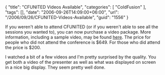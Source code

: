 {
	"title": "CFUNITED Videos Available",
	"categories": [
		"ColdFusion"
	],
	"tags": [],
	"date": "2006-09-26T14:09:00+06:00",
	"url": "/2006/09/26/CFUNITED-Videos-Available",
	"guid": "1556"
}

If you weren't able to attend CFUNITED (or if you weren't able to see all the sessions you wanted to), you can now purchase a video package. More information, including a sample video, may be found <a href="http://www.cfunited.com/video_recordings.cfm">here</a>. The price for people who did not attend the conference is $649. For those who did attend the price is $200.

I watched a bit of a few videos and I'm pretty surprised by the quality. You get both a video of the presenter as well as what was displayed on screen in a nice big display. They seem pretty well done.